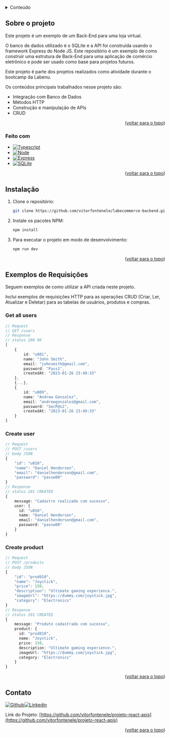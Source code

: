 <a name="readme-top"></a>

<!-- Conteúdo -->
<details>
  <summary>Conteúdo</summary>
  <ol>
    <li>
      <a href="#sobre-o-projeto">Sobre o projeto</a>
      <ul>
        <li><a href="#feito-com">Feito com</a></li>
      </ul>
    </li>
    <li>
      <a href="#instalação">Instalação</a>
    </li>
    <li><a href="#utilização">Utilização</a></li>
    <li><a href="#contato">Contato</a></li>
  </ol>
</details>

<!-- SOBRE O PROJETO -->
## Sobre o projeto

Este projeto é um exemplo de um Back-End para uma loja virtual. 

O banco de dados utilizado é o SQLite e a API foi construída usando o framework Express do Node JS. Este repositório é um exemplo de como construir uma estrutura de Back-End para uma aplicação de comércio eletrônico e pode ser usado como base para projetos futuros.

Este projeto é parte dos projetos realizados como atividade durante o bootcamp da Labenu.

Os conteúdos principais trabalhados nesse projeto são:

- Integração com Banco de Dados
- Métodos HTTP
- Construção e manipulação de APIs
- CRUD

<p align="right">(<a href="#readme-top">voltar para o topo</a>)</p>

### Feito com


* [![Typescript][typescript-shield]][typescript-url]
* [![Node][node-shield]][node-url]
* [![Express][express-shield]][express-url]
* [![SQLite][sqlite-shield]][sqlite-url]

<p align="right">(<a href="#readme-top">voltar para o topo</a>)</p>

<!-- INSTALAÇÃO -->
## Instalação

1. Clone o repositório:
   ```sh
   git clone https://github.com/vitorfontenele/labecommerce-backend.git
   ```
2. Instale os pacotes NPM:
   ```sh
   npm install
   ```
3. Para executar o projeto em modo de desenvolvimento:
   ```sh
   npm run dev
   ```
   
<p align="right">(<a href="#readme-top">voltar para o topo</a>)</p>

<!-- EXEMPLOS DE REQUISIÇÕES -->
## Exemplos de Requisições

Seguem exemplos de como utilizar a API criada neste projeto. 

Inclui exemplos de requisições HTTP para as operações CRUD (Criar, Ler, Atualizar e Deletar) para as tabelas de usuários, produtos e compras.

### Get all users

```typescript
// Request
// GET /users
// Response
// status 200 OK
[
    {
        id: "u001",
        name: "John Smith",
        email: "johnsmith@gmail.com",
        password: "Pass1",
        createdAt: "2023-01-26 23:49:33"
    },
    {...},
    {
        id: "u009",
        name: "Andrew Gonzalez",
        email: "andrewgonzalez@gmail.com",
        password: "SecP@s2",
        createdAt: "2023-01-26 23:49:33"
    }
]
```

### Create user

```typescript
// Request
// POST /users
// body JSON
{
    "id": "u010",
    "name": "Daniel Henderson",
    "email": "danielhenderson@gmail.com",
    "password": "passw00"
}
// Response
// status 201 CREATED
{
    message: "Cadastro realizado com sucesso",
    user: {
      id: "u010",
      name: "Daniel Henderson",
      email: "danielhenderson@gmail.com",
      password: "passw00"
    }
}
```

### Create product

```typescript
// Request
// POST /products
// body JSON
{
    "id": "prod010",
    "name": "Joystick",
    "price": 150,
    "description": "Ultimate gaming experience.",
    "imageUrl": "https://dummy.com/joystick.jpg",
    "category": "Electronics"
}
// Response
// status 201 CREATED
{
    message: "Produto cadastrado com sucesso",
    product: {
      id: "prod010",
      name: "Joystick",
      price: 150,
      description: "Ultimate gaming experience.",
      imageUrl: "https://dummy.com/joystick.jpg",
      category: "Electronics"
    } 
}
```

<p align="right">(<a href="#readme-top">voltar para o topo</a>)</p>
 
 <!-- CONTATO -->
 ## Contato

[![Github][github-shield]][github-url][![Linkedin][linkedin-shield]][linkedin-url]

Link do Projeto: [https://github.com/vitorfontenele/projeto-react-apis](https://github.com/vitorfontenele/projeto-react-apis)

<p align="right">(<a href="#readme-top">voltar para o topo</a>)</p>

<!-- MARKDOWN LINKS & IMAGES -->
[typescript-shield]: https://img.shields.io/badge/TypeScript-007ACC?style=for-the-badge&logo=typescript&logoColor=white 
[typescript-url]: https://www.typescriptlang.org/
[node-shield]: https://img.shields.io/badge/Node.js-43853D?style=for-the-badge&logo=node.js&logoColor=white
[node-url]: https://nodejs.org/
[express-shield]: https://img.shields.io/badge/Express.js-404D59?style=for-the-badge
[express-url]: https://www.npmjs.com/package/express
[sqlite-shield]: https://img.shields.io/badge/SQLite-07405E?style=for-the-badge&logo=sqlite&logoColor=white
[sqlite-url]: https://sqlite.org/
[linkedin-shield]: https://img.shields.io/badge/LinkedIn-0077B5?style=for-the-badge&logo=linkedin&logoColor=white
[linkedin-url]: https://www.linkedin.com/in/vitor-fontenele/
[github-shield]: https://img.shields.io/badge/GitHub-100000?style=for-the-badge&logo=github&logoColor=white
[github-url]: https://github.com/vitorfontenele

